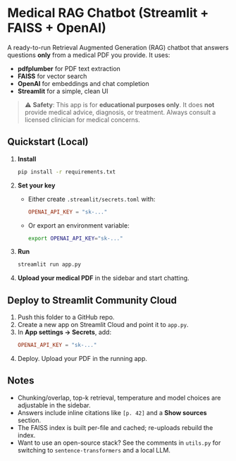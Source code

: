 # Medical RAG Chatbot (Streamlit + FAISS + OpenAI)

A ready-to-run Retrieval Augmented Generation (RAG) chatbot that answers questions **only** from a medical PDF you provide. It uses:
- **pdfplumber** for PDF text extraction
- **FAISS** for vector search
- **OpenAI** for embeddings and chat completion
- **Streamlit** for a simple, clean UI

> ⚠️ **Safety**: This app is for **educational purposes only**. It does **not** provide medical advice, diagnosis, or treatment. Always consult a licensed clinician for medical concerns.

## Quickstart (Local)

1. **Install**
   ```bash
   pip install -r requirements.txt
   ```

2. **Set your key**
   - Either create `.streamlit/secrets.toml` with:
     ```toml
     OPENAI_API_KEY = "sk-..."
     ```
   - Or export an environment variable:
     ```bash
     export OPENAI_API_KEY="sk-..."
     ```

3. **Run**
   ```bash
   streamlit run app.py
   ```

4. **Upload your medical PDF** in the sidebar and start chatting.

## Deploy to Streamlit Community Cloud

1. Push this folder to a GitHub repo.
2. Create a new app on Streamlit Cloud and point it to `app.py`.
3. In **App settings → Secrets**, add:
   ```toml
   OPENAI_API_KEY = "sk-..."
   ```
4. Deploy. Upload your PDF in the running app.

## Notes

- Chunking/overlap, top-k retrieval, temperature and model choices are adjustable in the sidebar.
- Answers include inline citations like `[p. 42]` and a **Show sources** section.
- The FAISS index is built per-file and cached; re-uploads rebuild the index.
- Want to use an open-source stack? See the comments in `utils.py` for switching to `sentence-transformers` and a local LLM.
